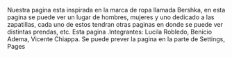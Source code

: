 Nuestra pagina esta inspirada en la marca de ropa llamada Bershka, en esta pagina se puede ver un lugar de hombres, mujeres y uno dedicado a las zapatillas, cada uno de estos tendran otras paginas en donde se puede ver distintas prendas, etc. Esta pagina .Integrantes: Lucila Robledo, Benicio Adema, Vicente Chiappa. Se puede prever la pagina en la parte de Settings, Pages
